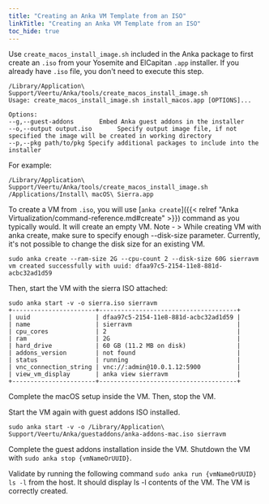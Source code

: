 ```yaml
---
title: "Creating an Anka VM Template from an ISO"
linkTitle: "Creating an Anka VM Template from an ISO"
toc_hide: true
---
```


Use `create_macos_install_image.sh` included in the Anka package to first create an `.iso` from your Yosemite and ElCapitan `.app` installer.
If you already have `.iso` file, you don't need to execute this step.

```shell
/Library/Application\ Support/Veertu/Anka/tools/create_macos_install_image.sh
Usage: create_macos_install_image.sh install_macos.app [OPTIONS]...

Options:
--g,--guest-addons       Embed Anka guest addons in the installer
--o,--output output.iso       Specify output image file, if not specified the image will be created in working directory
--p,--pkg path/to/pkg Specify additional packages to include into the installer
```

For example:

```shell
/Library/Application\ Support/Veertu/Anka/tools/create_macos_install_image.sh /Applications/Install\ macOS\ Sierra.app
```

To create a VM from `.iso`, you will use [`anka create`]({{< relref "Anka Virtualization/command-reference.md#create" >}}) command as you typically would. It will create an empty VM.
Note - > While creating VM with anka create, make sure to specify enough --disk-size parameter. Currently, it's not possible to change the disk size for an existing VM.

```shell
sudo anka create --ram-size 2G --cpu-count 2 --disk-size 60G sierravm
vm created successfully with uuid: dfaa97c5-2154-11e8-881d-acbc32ad1d59
```

Then, start the VM with the sierra ISO attached:

```shell
sudo anka start -v -o sierra.iso sierravm
+-----------------------+--------------------------------------+
| uuid                  | dfaa97c5-2154-11e8-881d-acbc32ad1d59 |
| name                  | sierravm                             |
| cpu_cores             | 2                                    |
| ram                   | 2G                                   |
| hard_drive            | 60 GB (11.2 MB on disk)              |
| addons_version        | not found                            |
| status                | running                              |
| vnc_connection_string | vnc://:admin@10.0.1.12:5900          |
| view_vm_display       | anka view sierravm                   |
+-----------------------+--------------------------------------+
```

Complete the macOS setup inside the VM. Then, stop the VM.

Start the VM again with guest addons ISO installed.

```shell
sudo anka start -v -o /Library/Application\ Support/Veertu/Anka/guestaddons/anka-addons-mac.iso sierravm
```

Complete the guest addons installation inside the VM. Shutdown the VM with `sudo anka stop {vmNameOrUUID}`.

Validate by running the following command `sudo anka run {vmNameOrUUID} ls -l` from the host. It should display ls -l contents of the VM. The VM is correctly created.